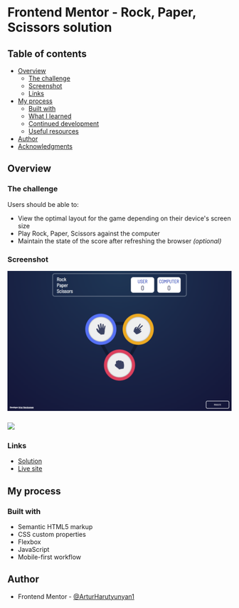 # Frontend Mentor - Rock, Paper, Scissors solution

## Table of contents

- [Overview](#overview)
  - [The challenge](#the-challenge)
  - [Screenshot](#screenshot)
  - [Links](#links)
- [My process](#my-process)
  - [Built with](#built-with)
  - [What I learned](#what-i-learned)
  - [Continued development](#continued-development)
  - [Useful resources](#useful-resources)
- [Author](#author)
- [Acknowledgments](#acknowledgments)


## Overview

### The challenge

Users should be able to:

- View the optimal layout for the game depending on their device's screen size
- Play Rock, Paper, Scissors against the computer
- Maintain the state of the score after refreshing the browser _(optional)_

### Screenshot

![](./img/screenshot1.jpg)

###
![]('./img/screenshot2.jpg)



### Links

- [Solution](https://www.frontendmentor.io/challenges/rock-paper-scissors-game-pTgwgvgH)
- [Live site](https://arturharutyunyan1.github.io/rock-paper-scissors/)

## My process

### Built with

- Semantic HTML5 markup
- CSS custom properties
- Flexbox
- JavaScript
- Mobile-first workflow


## Author
- Frontend Mentor - [@ArturHarutyunyan1](https://www.frontendmentor.io/profile/ArturHarutyunyan1)



